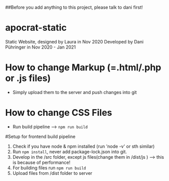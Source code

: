 ##Before you add anything to this project, please talk to dani first!

# apocrat-static
Static Website, designed by Laura in Nov 2020
Developed by Dani Pühringer in Nov 2020 - Jan 2021

# How to change Markup (=.html/.php or .js files)
- Simply upload them to the server and push changes into git

# How to change CSS Files
- Run build pipeline --> ```npm run build```

#Setup for frontend build pipeline
1. Check if you have node & npm installed (run 'node -v' or sth similar)
2. Run ```npm install```, never add package-lock.json into git.
3. Develop in the /src folder, except js files(change them in /dist/js ) --> this is because of performance!
4. For building files run ```npm run build```
5. Upload files from /dist folder to server

